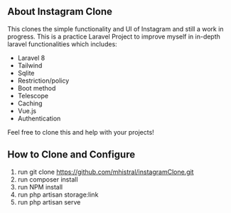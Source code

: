 
## About Instagram Clone
This clones the simple functionality and UI of Instagram and still a work in progress.
This is a practice Laravel Project to improve myself in in-depth laravel functionalities which includes:

- Laravel 8
- Tailwind
- Sqlite
- Restriction/policy
- Boot method
- Telescope
- Caching
- Vue.js
- Authentication

Feel free to clone this and help with your projects!

## How to Clone and Configure 

1. run git clone https://github.com/mhistral/instagramClone.git
2. run composer install
3. run NPM install
4. run php artisan storage:link
5. run php artisan serve



